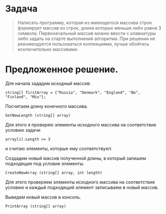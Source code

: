 # Задача #
> Написать программу, которая из имеющегося массива строк формирует массив из строк, длина которых меньше либо равна 3 символа.
Первоначальный массив можно ввести с клавиатуры либо задать на старте выполнения алгоритма.
При решении не рекомендуется пользоваться коллекциями, лучше обойтись исключительно массивами.

# Предложенное решение.

Для начала зададим исходный массив:

    string[] firstArray = {"Russia", "Denmark", "England", "Bo", "Finland", "Miu"};

Посчитаем длину конечного массива. 


    GetNewLength (string[] array)

Для этого я проверяю элементы исходного массива на соответствие условию задачи

    array[i].Length <= 3
и считаю элементы, которые ему соответствуют.

Создадим новый массив полученной длины, в который запишем подходящие под условие элементы. 

    CreateNewArray (string[] array, int length)

Для этого проверяем элементы исходного массива на соответствие условию и каждый подходящий элемент записываем в новый массив.

Выведем новый массив в консоль. 

    PrintArray (string[] array)
